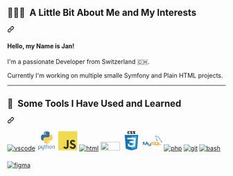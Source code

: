 <div class="markdown-heading" dir="auto"><h2 tabindex="-1" class="heading-element" dir="auto"> 👨🏻‍💻 &nbsp;A Little Bit About Me and My Interests</h2><a id="user-content---a-little-bit-about-me-and-my-interests" class="anchor" aria-label="Permalink:  👨🏻‍💻 &nbsp;A Little Bit About Me and My Interests" href="#--a-little-bit-about-me-and-my-interests"><svg class="octicon octicon-link" viewBox="0 0 16 16" version="1.1" width="16" height="16" aria-hidden="true"><path d="m7.775 3.275 1.25-1.25a3.5 3.5 0 1 1 4.95 4.95l-2.5 2.5a3.5 3.5 0 0 1-4.95 0 .751.751 0 0 1 .018-1.042.751.751 0 0 1 1.042-.018 1.998 1.998 0 0 0 2.83 0l2.5-2.5a2.002 2.002 0 0 0-2.83-2.83l-1.25 1.25a.751.751 0 0 1-1.042-.018.751.751 0 0 1-.018-1.042Zm-4.69 9.64a1.998 1.998 0 0 0 2.83 0l1.25-1.25a.751.751 0 0 1 1.042.018.751.751 0 0 1 .018 1.042l-1.25 1.25a3.5 3.5 0 1 1-4.95-4.95l2.5-2.5a3.5 3.5 0 0 1 4.95 0 .751.751 0 0 1-.018 1.042.751.751 0 0 1-1.042.018 1.998 1.998 0 0 0-2.83 0l-2.5 2.5a1.998 1.998 0 0 0 0 2.83Z"></path></svg></a></div>

<h4>Hello, my Name is Jan!</h3>
<p>I'm a passionate Developer from Switzerland 🇨🇭.</h3>
<p>Currently I'm working on multiple smalle Symfony and Plain HTML projects.</h3>

<hr>
<div class="markdown-heading" dir="auto"><h2 tabindex="-1" class="heading-element" dir="auto"> 🚀 &nbsp;Some Tools I Have Used and Learned</h2><a id="user-content---some-tools-i-have-used-and-learned" class="anchor" aria-label="Permalink:  🚀 &nbsp;Some Tools I Have Used and Learned" href="#--some-tools-i-have-used-and-learned"><svg class="octicon octicon-link" viewBox="0 0 16 16" version="1.1" width="16" height="16" aria-hidden="true"><path d="m7.775 3.275 1.25-1.25a3.5 3.5 0 1 1 4.95 4.95l-2.5 2.5a3.5 3.5 0 0 1-4.95 0 .751.751 0 0 1 .018-1.042.751.751 0 0 1 1.042-.018 1.998 1.998 0 0 0 2.83 0l2.5-2.5a2.002 2.002 0 0 0-2.83-2.83l-1.25 1.25a.751.751 0 0 1-1.042-.018.751.751 0 0 1-.018-1.042Zm-4.69 9.64a1.998 1.998 0 0 0 2.83 0l1.25-1.25a.751.751 0 0 1 1.042.018.751.751 0 0 1 .018 1.042l-1.25 1.25a3.5 3.5 0 1 1-4.95-4.95l2.5-2.5a3.5 3.5 0 0 1 4.95 0 .751.751 0 0 1-.018 1.042.751.751 0 0 1-1.042.018 1.998 1.998 0 0 0-2.83 0l-2.5 2.5a1.998 1.998 0 0 0 0 2.83Z"></path></svg></a></div>
<p align="left" dir="auto">
<a target="_blank" rel="noopener noreferrer nofollow" href="https://camo.githubusercontent.com/f39f203ca1defeb47e3505ef9044d3303c038c60de7e67f6c229992602e59128/68747470733a2f2f63646e2e6a7364656c6976722e6e65742f67682f64657669636f6e732f64657669636f6e2f69636f6e732f7673636f64652f7673636f64652d6f726967696e616c2e737667"><img src="https://camo.githubusercontent.com/f39f203ca1defeb47e3505ef9044d3303c038c60de7e67f6c229992602e59128/68747470733a2f2f63646e2e6a7364656c6976722e6e65742f67682f64657669636f6e732f64657669636f6e2f69636f6e732f7673636f64652f7673636f64652d6f726967696e616c2e737667" alt="vscode" width="45" height="45" data-canonical-src="https://cdn.jsdelivr.net/gh/devicons/devicon/icons/vscode/vscode-original.svg" style="max-width: 100%; height: auto; max-height: 45px;"></a>
<a target="_blank" rel="noopener noreferrer nofollow" href="https://raw.githubusercontent.com/devicons/devicon/master/icons/python/python-original-wordmark.svg"><img src="https://raw.githubusercontent.com/devicons/devicon/master/icons/python/python-original-wordmark.svg" alt="python" width="45" height="45" style="max-width: 100%; height: auto; max-height: 45px;"></a>
<a target="_blank" rel="noopener noreferrer nofollow" href="https://raw.githubusercontent.com/devicons/devicon/master/icons/javascript/javascript-original.svg"><img src="https://raw.githubusercontent.com/devicons/devicon/master/icons/javascript/javascript-original.svg" alt="javascript" width="45" height="45" style="max-width: 100%; height: auto; max-height: 45px;"></a>
<a target="_blank" rel="noopener noreferrer nofollow" href="https://camo.githubusercontent.com/6647554cf19482c32acc6a6a3b8bd68b845fafabd474595e7e92dead3075c3ea/68747470733a2f2f63646e2e6a7364656c6976722e6e65742f67682f64657669636f6e732f64657669636f6e2f69636f6e732f68746d6c352f68746d6c352d6f726967696e616c2e737667"><img src="https://camo.githubusercontent.com/6647554cf19482c32acc6a6a3b8bd68b845fafabd474595e7e92dead3075c3ea/68747470733a2f2f63646e2e6a7364656c6976722e6e65742f67682f64657669636f6e732f64657669636f6e2f69636f6e732f68746d6c352f68746d6c352d6f726967696e616c2e737667" alt="html" width="45" height="45" data-canonical-src="https://cdn.jsdelivr.net/gh/devicons/devicon/icons/html5/html5-original.svg" style="max-width: 100%; height: auto; max-height: 45px;"></a>
<a target="_blank" rel="noopener noreferrer nofollow" href="https://camo.githubusercontent.com/b2ddff690e2f9a813be2162d704aace70a00e5014e52b500481acec796829734/68747470733a2f2f63646e2e6a7364656c6976722e6e65742f67682f64657669636f6e732f64657669636f6e406c61746573742f69636f6e732f626f6f7473747261702f626f6f7473747261702d6f726967696e616c2d776f72646d61726b2e737667"><img src="https://camo.githubusercontent.com/b2ddff690e2f9a813be2162d704aace70a00e5014e52b500481acec796829734/68747470733a2f2f63646e2e6a7364656c6976722e6e65742f67682f64657669636f6e732f64657669636f6e406c61746573742f69636f6e732f626f6f7473747261702f626f6f7473747261702d6f726967696e616c2d776f72646d61726b2e737667" width="45" height="45" data-canonical-src="https://cdn.jsdelivr.net/gh/devicons/devicon@latest/icons/bootstrap/bootstrap-original-wordmark.svg" style="max-width: 100%; height: auto; max-height: 45px;"></a>
<a target="_blank" rel="noopener noreferrer nofollow" href="https://raw.githubusercontent.com/devicons/devicon/master/icons/css3/css3-original-wordmark.svg"><img src="https://raw.githubusercontent.com/devicons/devicon/master/icons/css3/css3-original-wordmark.svg" alt="css3" width="45" height="45" style="max-width: 100%; height: auto; max-height: 45px;"></a>
<a target="_blank" rel="noopener noreferrer nofollow" href="https://raw.githubusercontent.com/devicons/devicon/master/icons/mysql/mysql-original-wordmark.svg"><img src="https://raw.githubusercontent.com/devicons/devicon/master/icons/mysql/mysql-original-wordmark.svg" alt="mysql" width="45" height="45" style="max-width: 100%; height: auto; max-height: 45px;"></a>
<a target="_blank" rel="noopener noreferrer nofollow" href="https://camo.githubusercontent.com/92a977256f3f2b4ef99e6684c1d88f1ac0394ed909893e5e56cb3539a31f2590/68747470733a2f2f63646e2e6a7364656c6976722e6e65742f67682f64657669636f6e732f64657669636f6e2f69636f6e732f7068702f7068702d6f726967696e616c2e737667"><img src="https://camo.githubusercontent.com/92a977256f3f2b4ef99e6684c1d88f1ac0394ed909893e5e56cb3539a31f2590/68747470733a2f2f63646e2e6a7364656c6976722e6e65742f67682f64657669636f6e732f64657669636f6e2f69636f6e732f7068702f7068702d6f726967696e616c2e737667" alt="php" width="45" height="45" data-canonical-src="https://cdn.jsdelivr.net/gh/devicons/devicon/icons/php/php-original.svg" style="max-width: 100%; height: auto; max-height: 45px;"></a>   
<a target="_blank" rel="noopener noreferrer nofollow" href="https://camo.githubusercontent.com/15166a15835f145259844be455ab5945594a70c48a3090aa83d193bd5e3e9bc5/68747470733a2f2f63646e2e6a7364656c6976722e6e65742f67682f64657669636f6e732f64657669636f6e2f69636f6e732f6769742f6769742d6f726967696e616c2e737667"><img src="https://camo.githubusercontent.com/15166a15835f145259844be455ab5945594a70c48a3090aa83d193bd5e3e9bc5/68747470733a2f2f63646e2e6a7364656c6976722e6e65742f67682f64657669636f6e732f64657669636f6e2f69636f6e732f6769742f6769742d6f726967696e616c2e737667" alt="git" width="45" height="45" data-canonical-src="https://cdn.jsdelivr.net/gh/devicons/devicon/icons/git/git-original.svg" style="max-width: 100%; height: auto; max-height: 45px;"></a>
<a target="_blank" rel="noopener noreferrer nofollow" href="https://camo.githubusercontent.com/26e44b2fdc869c8fa8c3899b253bca6a11bc666e17ec1065b431376885891383/68747470733a2f2f63646e2e6a7364656c6976722e6e65742f67682f64657669636f6e732f64657669636f6e2f69636f6e732f626173682f626173682d6f726967696e616c2e737667"><img src="https://camo.githubusercontent.com/26e44b2fdc869c8fa8c3899b253bca6a11bc666e17ec1065b431376885891383/68747470733a2f2f63646e2e6a7364656c6976722e6e65742f67682f64657669636f6e732f64657669636f6e2f69636f6e732f626173682f626173682d6f726967696e616c2e737667" alt="bash" width="45" height="45" data-canonical-src="https://cdn.jsdelivr.net/gh/devicons/devicon/icons/bash/bash-original.svg" style="max-width: 100%; height: auto; max-height: 45px;"></a>
<a target="_blank" rel="noopener noreferrer nofollow" href="https://camo.githubusercontent.com/e39dd3b8f4afd6976f4978888b37cdaf52b825afb08eb36c99d92e2e63562553/68747470733a2f2f63646e2e6a7364656c6976722e6e65742f67682f64657669636f6e732f64657669636f6e2f69636f6e732f6669676d612f6669676d612d6f726967696e616c2e737667"><img src="https://camo.githubusercontent.com/e39dd3b8f4afd6976f4978888b37cdaf52b825afb08eb36c99d92e2e63562553/68747470733a2f2f63646e2e6a7364656c6976722e6e65742f67682f64657669636f6e732f64657669636f6e2f69636f6e732f6669676d612f6669676d612d6f726967696e616c2e737667" alt="figma" width="45" height="45" data-canonical-src="https://cdn.jsdelivr.net/gh/devicons/devicon/icons/figma/figma-original.svg" style="max-width: 100%; height: auto; max-height: 45px;"></a>   
</p>
